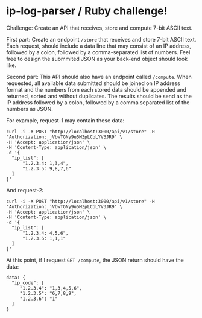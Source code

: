 # ip-log-parser / Ruby challenge!

Challenge: Create an API that receives, store and compute 7-bit ASCII text.

First part: Create an endpoint `/store` that receives and store 7-bit ASCII text. Each request, should include a data line that may consist of an IP address, followed by a colon, followed by a comma-separated list of numbers. Feel free to design the submmited JSON as your back-end object should look like.

Second part: This API should also have an endpoint called `/compute`. When requested, all available data submitted should be joined on IP address format and the numbers from each stored data should be appended and returned, sorted and without duplicates. The results should be send as the IP address followed by a colon, followed by a comma separated list of the numbers as JSON.

For example, request-1 may contain these data:
```
curl -i -X POST "http://localhost:3000/api/v1/store" -H "Authorization: jVbwTGNy9u5MZpLCoLYV3JR9" \
-H 'Accept: application/json' \
-H 'Content-Type: application/json' \
-d '{
  "ip_list": [
      "1.2.3.4: 1,3,4",
      "1.2.3.5: 9,8,7,6"      
  ]
}'
```

And request-2:
```
curl -i -X POST "http://localhost:3000/api/v1/store" -H "Authorization: jVbwTGNy9u5MZpLCoLYV3JR9" \
-H 'Accept: application/json' \
-H 'Content-Type: application/json' \
-d '{
  "ip_list": [
      "1.2.3.4: 4,5,6",
      "1.2.3.6: 1,1,1"
  ]
}'
``` 

At this point, if I request `GET /compute`, the JSON return should have the data:
```
data: {
  "ip_code": [
     "1.2.3.4": "1,3,4,5,6",
     "1.2.3.5": "6,7,8,9",
     "1.2.3.6": "1"
  ]
}
```
